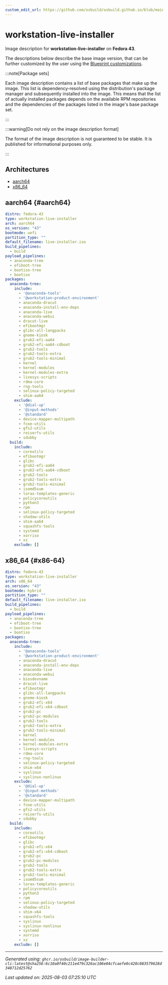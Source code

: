 ```yaml
---
custom_edit_url: https://github.com/osbuild/osbuild.github.io/blob/main/scripts/pull_image_descriptions.py
---
```


# workstation-live-installer

<!--
[//]: # ( DO NOT MODIFY THIS FILE! )
[//]: # ( This content is generated by `scripts/pull_image_descriptions.py` )
[//]: # ( Generated on: 2025-08-03 07:25:10 UTC )
-->

Image description for **workstation-live-installer** on **Fedora 43**.

The descriptions below describe the base image version, that can be further customized by the user using the [Blueprint customizations](../../01-blueprint-reference.md).

:::note[Package sets]

Each image description contains a list of base packages that make up the image. This list is dependency-resolved using the distribution's package manager and subsequently installed into the image. This means that the list of actually installed packages depends on the available RPM repositories and the dependencies of the packages listed in the image's base package set.

:::

:::warning[Do not rely on the image description format]

The format of the image description is not guaranteed to be stable. It is published for informational purposes only.

:::

## Architectures

- [aarch64](#aarch64)
- [x86_64](#x86-64)

## aarch64 {#aarch64}

```yaml
distro: fedora-43
type: workstation-live-installer
arch: aarch64
os_version: "43"
bootmode: uefi
partition_type: ""
default_filename: live-installer.iso
build_pipelines:
  - build
payload_pipelines:
  - anaconda-tree
  - efiboot-tree
  - bootiso-tree
  - bootiso
packages:
  anaconda-tree:
    include:
      - '@anaconda-tools'
      - '@workstation-product-environment'
      - anaconda-dracut
      - anaconda-install-env-deps
      - anaconda-live
      - anaconda-webui
      - dracut-live
      - efibootmgr
      - glibc-all-langpacks
      - gnome-kiosk
      - grub2-efi-aa64
      - grub2-efi-aa64-cdboot
      - grub2-tools
      - grub2-tools-extra
      - grub2-tools-minimal
      - kernel
      - kernel-modules
      - kernel-modules-extra
      - livesys-scripts
      - rdma-core
      - rng-tools
      - selinux-policy-targeted
      - shim-aa64
    exclude:
      - '@dial-up'
      - '@input-methods'
      - '@standard'
      - device-mapper-multipath
      - fcoe-utils
      - gfs2-utils
      - reiserfs-utils
      - sdubby
  build:
    include:
      - coreutils
      - efibootmgr
      - glibc
      - grub2-efi-aa64
      - grub2-efi-aa64-cdboot
      - grub2-tools
      - grub2-tools-extra
      - grub2-tools-minimal
      - isomd5sum
      - lorax-templates-generic
      - policycoreutils
      - python3
      - rpm
      - selinux-policy-targeted
      - shadow-utils
      - shim-aa64
      - squashfs-tools
      - systemd
      - xorriso
      - xz
    exclude: []
```

## x86_64 {#x86-64}

```yaml
distro: fedora-43
type: workstation-live-installer
arch: x86_64
os_version: "43"
bootmode: hybrid
partition_type: ""
default_filename: live-installer.iso
build_pipelines:
  - build
payload_pipelines:
  - anaconda-tree
  - efiboot-tree
  - bootiso-tree
  - bootiso
packages:
  anaconda-tree:
    include:
      - '@anaconda-tools'
      - '@workstation-product-environment'
      - anaconda-dracut
      - anaconda-install-env-deps
      - anaconda-live
      - anaconda-webui
      - biosdevname
      - dracut-live
      - efibootmgr
      - glibc-all-langpacks
      - gnome-kiosk
      - grub2-efi-x64
      - grub2-efi-x64-cdboot
      - grub2-pc
      - grub2-pc-modules
      - grub2-tools
      - grub2-tools-extra
      - grub2-tools-minimal
      - kernel
      - kernel-modules
      - kernel-modules-extra
      - livesys-scripts
      - rdma-core
      - rng-tools
      - selinux-policy-targeted
      - shim-x64
      - syslinux
      - syslinux-nonlinux
    exclude:
      - '@dial-up'
      - '@input-methods'
      - '@standard'
      - device-mapper-multipath
      - fcoe-utils
      - gfs2-utils
      - reiserfs-utils
      - sdubby
  build:
    include:
      - coreutils
      - efibootmgr
      - glibc
      - grub2-efi-x64
      - grub2-efi-x64-cdboot
      - grub2-pc
      - grub2-pc-modules
      - grub2-tools
      - grub2-tools-extra
      - grub2-tools-minimal
      - isomd5sum
      - lorax-templates-generic
      - policycoreutils
      - python3
      - rpm
      - selinux-policy-targeted
      - shadow-utils
      - shim-x64
      - squashfs-tools
      - syslinux
      - syslinux-nonlinux
      - systemd
      - xorriso
      - xz
    exclude: []
```


---
*Generated using: `ghcr.io/osbuild/image-builder-cli:latest@sha256:6c10a0f40c211e479c326ac106e04cfcaefe0c428c083579628d348712d25762`*

*Last updated on: 2025-08-03 07:25:10 UTC*
